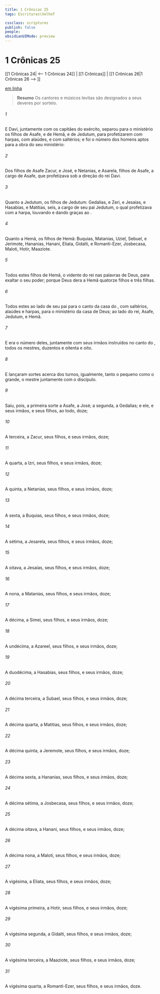 ```yaml
---
title: 1 Crônicas 25
tags: Escrituras\VelhoT

cssclass: scriptures
publish: false
people:
obsidianUIMode: preview
---
```


# 1 Crônicas 25
[[1 Crônicas 24| <-- 1 Crônicas 24]] | [[1 Crônicas]] | [[1 Crônicas 26|1 Crônicas 26 --> ]]

[em linha](https://churchofjesuschrist.org/study/scriptures/ot/1-chr/25?lang=por)

> __Resumo__
Os cantores e músicos levitas são designados a seus deveres por sorteio.

###### 1 
E Davi, juntamente com os capitães do exército, separou para o ministério os filhos de Asafe, e de Hemã, e de Jedutum, para profetizarem com harpas, com alaúdes, e com saltérios; e  foi o número dos homens aptos para a obra do seu ministério:

###### 2 
Dos filhos de Asafe  Zacur, e José, e Netanias, e Asarela, filhos de Asafe, a cargo de Asafe, que profetizava sob a direção do rei Davi.

###### 3 
Quanto a Jedutum,  os filhos de Jedutum: Gedalias, e Zeri, e Jesaías, e Hasabias, e Matitias, seis, a cargo de seu pai Jedutum, o qual profetizava com a harpa, louvando e dando graças ao .

###### 4 
Quanto a Hemã, os filhos de Hemã: Buquias, Matanias, Uziel, Sebuel, e Jerimote, Hananias, Hanani, Eliata, Gidalti, e Romanti-Ezer, Josbecasa, Maloti, Hotir,  Maaziote.

###### 5 
Todos estes  filhos de Hemã, o vidente do rei nas palavras de Deus, para exaltar o seu poder; porque Deus dera a Hemã quatorze filhos e três filhas.

###### 6 
Todos estes  ao lado de seu pai para o canto da casa do , com saltérios, alaúdes e harpas, para o ministério da casa de Deus;  ao lado do rei, Asafe, Jedutum, e Hemã.

###### 7 
E era o número deles, juntamente com seus irmãos instruídos no canto do , todos os mestres, duzentos e oitenta e oito.

###### 8 
E lançaram sortes acerca dos turnos, igualmente, tanto o pequeno como o grande, o mestre juntamente com o discípulo.

###### 9 
Saiu, pois, a primeira sorte a Asafe,  a José; a segunda, a Gedalias; e  ele, e seus irmãos, e seus filhos, ao todo, doze;

###### 10 
A terceira, a Zacur, seus filhos, e seus irmãos, doze;

###### 11 
A quarta, a Izri, seus filhos, e seus irmãos, doze;

###### 12 
A quinta, a Netanias, seus filhos, e seus irmãos, doze;

###### 13 
A sexta, a Buquias, seus filhos, e seus irmãos, doze;

###### 14 
A sétima, a Jesarela, seus filhos, e seus irmãos, doze;

###### 15 
A oitava, a Jesaías, seus filhos, e seus irmãos, doze;

###### 16 
A nona, a Matanias, seus filhos, e seus irmãos, doze;

###### 17 
A décima, a Simei, seus filhos, e seus irmãos, doze;

###### 18 
A undécima, a Azareel, seus filhos, e seus irmãos, doze;

###### 19 
A duodécima, a Hasabias, seus filhos, e seus irmãos, doze;

###### 20 
A décima terceira, a Subael, seus filhos, e seus irmãos, doze;

###### 21 
A décima quarta, a Matitias, seus filhos, e seus irmãos, doze;

###### 22 
A décima quinta, a Jeremote, seus filhos, e seus irmãos, doze;

###### 23 
A décima sexta, a Hananias, seus filhos, e seus irmãos, doze;

###### 24 
A décima sétima, a Josbecasa, seus filhos, e seus irmãos, doze;

###### 25 
A décima oitava, a Hanani, seus filhos, e seus irmãos, doze;

###### 26 
A décima nona, a Maloti, seus filhos, e seus irmãos, doze;

###### 27 
A vigésima, a Eliata, seus filhos, e seus irmãos, doze;

###### 28 
A vigésima primeira, a Hotir, seus filhos, e seus irmãos, doze;

###### 29 
A vigésima segunda, a Gidalti, seus filhos, e seus irmãos, doze;

###### 30 
A vigésima terceira, a Maaziote, seus filhos, e seus irmãos, doze;

###### 31 
A vigésima quarta, a Romanti-Ezer, seus filhos, e seus irmãos, doze.

